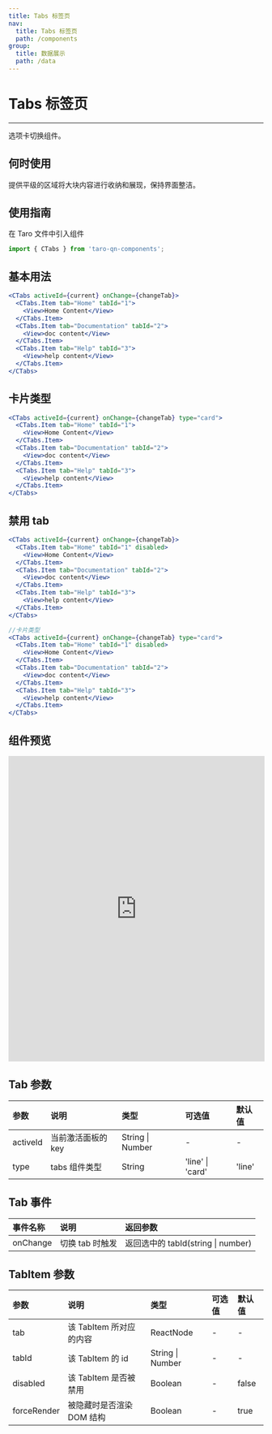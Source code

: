 ```yaml
---
title: Tabs 标签页
nav:
  title: Tabs 标签页
  path: /components
group:
  title: 数据展示
  path: /data
---
```


# Tabs 标签页

---

选项卡切换组件。

## 何时使用

提供平级的区域将大块内容进行收纳和展现，保持界面整洁。

## 使用指南

在 Taro 文件中引入组件

```js
import { CTabs } from 'taro-qn-components';
```

## 基本用法

```jsx | pure
<CTabs activeId={current} onChange={changeTab}>
  <CTabs.Item tab="Home" tabId="1">
    <View>Home Content</View>
  </CTabs.Item>
  <CTabs.Item tab="Documentation" tabId="2">
    <View>doc content</View>
  </CTabs.Item>
  <CTabs.Item tab="Help" tabId="3">
    <View>help content</View>
  </CTabs.Item>
</CTabs>
```

## 卡片类型

```jsx | pure
<CTabs activeId={current} onChange={changeTab} type="card">
  <CTabs.Item tab="Home" tabId="1">
    <View>Home Content</View>
  </CTabs.Item>
  <CTabs.Item tab="Documentation" tabId="2">
    <View>doc content</View>
  </CTabs.Item>
  <CTabs.Item tab="Help" tabId="3">
    <View>help content</View>
  </CTabs.Item>
</CTabs>
```

## 禁用 tab

```jsx | pure
<CTabs activeId={current} onChange={changeTab}>
  <CTabs.Item tab="Home" tabId="1" disabled>
    <View>Home Content</View>
  </CTabs.Item>
  <CTabs.Item tab="Documentation" tabId="2">
    <View>doc content</View>
  </CTabs.Item>
  <CTabs.Item tab="Help" tabId="3">
    <View>help content</View>
  </CTabs.Item>
</CTabs>

//卡片类型
<CTabs activeId={current} onChange={changeTab} type="card">
  <CTabs.Item tab="Home" tabId="1" disabled>
    <View>Home Content</View>
  </CTabs.Item>
  <CTabs.Item tab="Documentation" tabId="2">
    <View>doc content</View>
  </CTabs.Item>
  <CTabs.Item tab="Help" tabId="3">
    <View>help content</View>
  </CTabs.Item>
</CTabs>
```

<!-- ## tab 位置

```jsx | pure
<CTabs activeId={current} onChange={changeTab} tabPosition="left">
  <CTabs.Item tab="Home" tabId="1" disabled>
    <View>Home Content</View>
  </CTabs.Item>
  <CTabs.Item tab="Documentation" tabId="2">
    <View>doc content</View>
  </CTabs.Item>
  <CTabs.Item tab="Help" tabId="3">
    <View>help content</View>
  </CTabs.Item>
</CTabs>
``` -->

## 组件预览

<iframe style="width:100%; height: 600px; border: 1px solid #ddd" src="https://ui.shuyun.com/example/#/pages/data/tabs/index"></iframe>

## Tab 参数

| 参数     | 说明               | 类型             | 可选值           | 默认值 |
| :------- | :----------------- | :--------------- | :--------------- | :----- |
| activeId | 当前激活面板的 key | String \| Number | -                | -      |
| type     | tabs 组件类型      | String           | 'line' \| 'card' | 'line' |

## Tab 事件

| 事件名称 | 说明            | 返回参数                           |
| :------- | :-------------- | :--------------------------------- |
| onChange | 切换 tab 时触发 | 返回选中的 tabId(string \| number) |

## TabItem 参数

| 参数        | 说明                      | 类型             | 可选值 | 默认值 |
| :---------- | :------------------------ | :--------------- | :----- | :----- |
| tab         | 该 TabItem 所对应的内容   | ReactNode        | -      | -      |
| tabId       | 该 TabItem 的 id          | String \| Number | -      | -      |
| disabled    | 该 TabItem 是否被禁用     | Boolean          | -      | false  |
| forceRender | 被隐藏时是否渲染 DOM 结构 | Boolean          | -      | true   |
